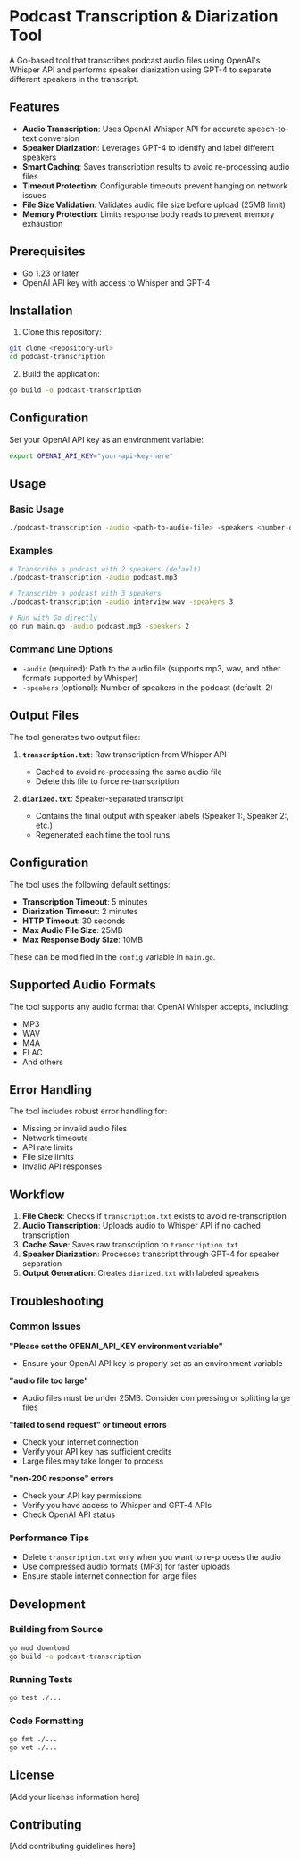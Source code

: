 # Podcast Transcription & Diarization Tool

A Go-based tool that transcribes podcast audio files using OpenAI's Whisper API and performs speaker diarization using GPT-4 to separate different speakers in the transcript.

## Features

- **Audio Transcription**: Uses OpenAI Whisper API for accurate speech-to-text conversion
- **Speaker Diarization**: Leverages GPT-4 to identify and label different speakers
- **Smart Caching**: Saves transcription results to avoid re-processing audio files
- **Timeout Protection**: Configurable timeouts prevent hanging on network issues
- **File Size Validation**: Validates audio file size before upload (25MB limit)
- **Memory Protection**: Limits response body reads to prevent memory exhaustion

## Prerequisites

- Go 1.23 or later
- OpenAI API key with access to Whisper and GPT-4

## Installation

1. Clone this repository:
```bash
git clone <repository-url>
cd podcast-transcription
```

2. Build the application:
```bash
go build -o podcast-transcription
```

## Configuration

Set your OpenAI API key as an environment variable:

```bash
export OPENAI_API_KEY="your-api-key-here"
```

## Usage

### Basic Usage

```bash
./podcast-transcription -audio <path-to-audio-file> -speakers <number-of-speakers>
```

### Examples

```bash
# Transcribe a podcast with 2 speakers (default)
./podcast-transcription -audio podcast.mp3

# Transcribe a podcast with 3 speakers
./podcast-transcription -audio interview.wav -speakers 3

# Run with Go directly
go run main.go -audio podcast.mp3 -speakers 2
```

### Command Line Options

- `-audio` (required): Path to the audio file (supports mp3, wav, and other formats supported by Whisper)
- `-speakers` (optional): Number of speakers in the podcast (default: 2)

## Output Files

The tool generates two output files:

1. **`transcription.txt`**: Raw transcription from Whisper API
   - Cached to avoid re-processing the same audio file
   - Delete this file to force re-transcription

2. **`diarized.txt`**: Speaker-separated transcript
   - Contains the final output with speaker labels (Speaker 1:, Speaker 2:, etc.)
   - Regenerated each time the tool runs

## Configuration

The tool uses the following default settings:

- **Transcription Timeout**: 5 minutes
- **Diarization Timeout**: 2 minutes  
- **HTTP Timeout**: 30 seconds
- **Max Audio File Size**: 25MB
- **Max Response Body Size**: 10MB

These can be modified in the `config` variable in `main.go`.

## Supported Audio Formats

The tool supports any audio format that OpenAI Whisper accepts, including:
- MP3
- WAV
- M4A
- FLAC
- And others

## Error Handling

The tool includes robust error handling for:
- Missing or invalid audio files
- Network timeouts
- API rate limits
- File size limits
- Invalid API responses

## Workflow

1. **File Check**: Checks if `transcription.txt` exists to avoid re-transcription
2. **Audio Transcription**: Uploads audio to Whisper API if no cached transcription
3. **Cache Save**: Saves raw transcription to `transcription.txt`
4. **Speaker Diarization**: Processes transcript through GPT-4 for speaker separation
5. **Output Generation**: Creates `diarized.txt` with labeled speakers

## Troubleshooting

### Common Issues

**"Please set the OPENAI_API_KEY environment variable"**
- Ensure your OpenAI API key is properly set as an environment variable

**"audio file too large"**
- Audio files must be under 25MB. Consider compressing or splitting large files

**"failed to send request" or timeout errors**
- Check your internet connection
- Verify your API key has sufficient credits
- Large files may take longer to process

**"non-200 response" errors**
- Check your API key permissions
- Verify you have access to Whisper and GPT-4 APIs
- Check OpenAI API status

### Performance Tips

- Delete `transcription.txt` only when you want to re-process the audio
- Use compressed audio formats (MP3) for faster uploads
- Ensure stable internet connection for large files

## Development

### Building from Source

```bash
go mod download
go build -o podcast-transcription
```

### Running Tests

```bash
go test ./...
```

### Code Formatting

```bash
go fmt ./...
go vet ./...
```

## License

[Add your license information here]

## Contributing

[Add contributing guidelines here]